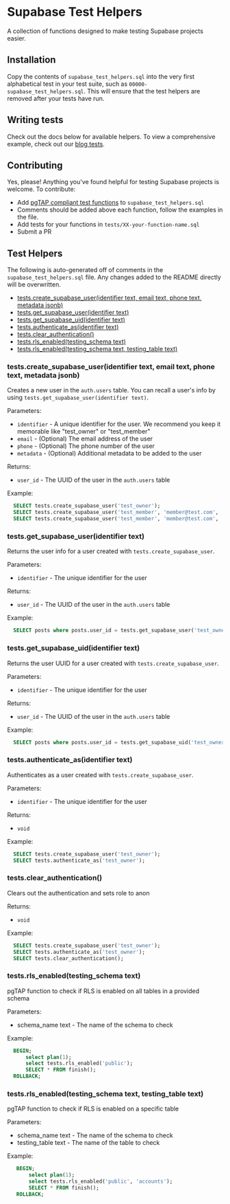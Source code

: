 # Supabase Test Helpers
A collection of functions designed to make testing Supabase projects easier.

## Installation
Copy the contents of `supabase_test_helpers.sql` into the very first alphabetical test in your test suite, such as `00000-supabase_test_helpers.sql`. This will ensure that the test helpers are removed after your tests have run.

## Writing tests
Check out the docs below for available helpers. To view a comprehensive example, check out our [blog tests](tests/04-blog-example.sql).

## Contributing
Yes, please! Anything you've found helpful for testing Supabase projects is welcome. To contribute:

* Add [pgTAP compliant test functions](https://pgtap.org/documentation.html#composeyourself) to `supabase_test_helpers.sql`
* Comments should be added above each function, follow the examples in the file.
* Add tests for your functions in `tests/XX-your-function-name.sql`
* Submit a PR

## Test Helpers
The following is auto-generated off of comments in the `supabase_test_helpers.sql` file. Any changes added to the README directly will be overwritten.

<!-- START doctoc generated TOC please keep comment here to allow auto update -->
<!-- DON'T EDIT THIS SECTION, INSTEAD RE-RUN doctoc TO UPDATE -->

- [tests.create_supabase_user(identifier text, email text, phone text, metadata jsonb)](#testscreate_supabase_useridentifier-text-email-text-phone-text-metadata-jsonb)
- [tests.get_supabase_user(identifier text)](#testsget_supabase_useridentifier-text)
- [tests.get_supabase_uid(identifier text)](#testsget_supabase_uididentifier-text)
- [tests.authenticate_as(identifier text)](#testsauthenticate_asidentifier-text)
- [tests.clear_authentication()](#testsclear_authentication)
- [tests.rls_enabled(testing_schema text)](#testsrls_enabledtesting_schema-text)
- [tests.rls_enabled(testing_schema text, testing_table text)](#testsrls_enabledtesting_schema-text-testing_table-text)

<!-- END doctoc generated TOC please keep comment here to allow auto update -->

<!-- include: supabase_test_helpers.sql -->

### tests.create_supabase_user(identifier text, email text, phone text, metadata jsonb)

Creates a new user in the `auth.users` table.
You can recall a user's info by using `tests.get_supabase_user(identifier text)`.

Parameters:
- `identifier` - A unique identifier for the user. We recommend you keep it memorable like "test_owner" or "test_member"
- `email` - (Optional) The email address of the user
- `phone` - (Optional) The phone number of the user
- `metadata` - (Optional) Additional metadata to be added to the user

Returns:
- `user_id` - The UUID of the user in the `auth.users` table

Example:
```sql
  SELECT tests.create_supabase_user('test_owner');
  SELECT tests.create_supabase_user('test_member', 'member@test.com', '555-555-5555');
  SELECT tests.create_supabase_user('test_member', 'member@test.com', '555-555-5555', '{"key": "value"}'::jsonb);
```

### tests.get_supabase_user(identifier text)

Returns the user info for a user created with `tests.create_supabase_user`.

Parameters:
- `identifier` - The unique identifier for the user

Returns:
- `user_id` - The UUID of the user in the `auth.users` table

Example:
```sql
  SELECT posts where posts.user_id = tests.get_supabase_user('test_owner') -> 'id';
```

### tests.get_supabase_uid(identifier text)

Returns the user UUID for a user created with `tests.create_supabase_user`.

Parameters:
- `identifier` - The unique identifier for the user

Returns:
- `user_id` - The UUID of the user in the `auth.users` table

Example:
```sql
  SELECT posts where posts.user_id = tests.get_supabase_uid('test_owner') -> 'id';
```

### tests.authenticate_as(identifier text)
  Authenticates as a user created with `tests.create_supabase_user`.

Parameters:
- `identifier` - The unique identifier for the user

Returns:
- `void`

Example:
```sql
  SELECT tests.create_supabase_user('test_owner');
  SELECT tests.authenticate_as('test_owner');
```

### tests.clear_authentication()
  Clears out the authentication and sets role to anon

Returns:
- `void`

Example:
```sql
  SELECT tests.create_supabase_user('test_owner');
  SELECT tests.authenticate_as('test_owner');
  SELECT tests.clear_authentication();
```

### tests.rls_enabled(testing_schema text)
pgTAP function to check if RLS is enabled on all tables in a provided schema

Parameters:
- schema_name text - The name of the schema to check

Example:
```sql
  BEGIN;
      select plan(1);
      select tests.rls_enabled('public');
      SELECT * FROM finish();
  ROLLBACK;
```

### tests.rls_enabled(testing_schema text, testing_table text)
pgTAP function to check if RLS is enabled on a specific table

Parameters:
- schema_name text - The name of the schema to check
- testing_table text - The name of the table to check

Example:
```sql
   BEGIN;
       select plan(1);
       select tests.rls_enabled('public', 'accounts');
       SELECT * FROM finish();
   ROLLBACK;
```

<!-- /include: supabase_test_helpers.sql -->
